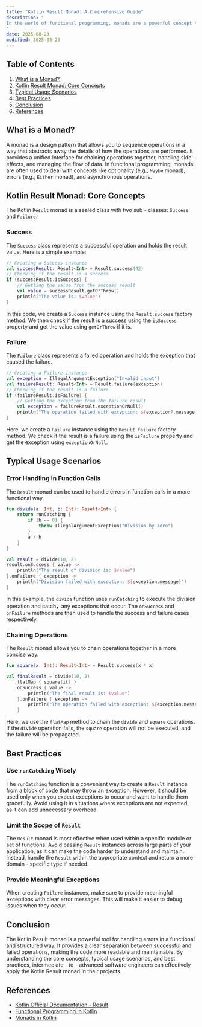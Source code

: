 ```yaml
---
title: "Kotlin Result Monad: A Comprehensive Guide"
description: "
In the world of functional programming, monads are a powerful concept that helps in handling side - effects and managing complex data flows in a more structured and predictable way. The Kotlin Result monad is a type that encapsulates the result of an operation that can either succeed with a value or fail with an exception. It provides a clean and concise way to handle errors in a functional style, which can lead to more robust and maintainable code. This blog post will explore the core concepts, typical usage scenarios, and best practices of the Kotlin Result monad.
"
date: 2025-08-23
modified: 2025-08-23
---
```


## Table of Contents
1. [What is a Monad?](#what-is-a-monad)
2. [Kotlin Result Monad: Core Concepts](#kotlin-result-monad-core-concepts)
3. [Typical Usage Scenarios](#typical-usage-scenarios)
4. [Best Practices](#best-practices)
5. [Conclusion](#conclusion)
6. [References](#references)

## What is a Monad?
A monad is a design pattern that allows you to sequence operations in a way that abstracts away the details of how the operations are performed. It provides a unified interface for chaining operations together, handling side - effects, and managing the flow of data. In functional programming, monads are often used to deal with concepts like optionality (e.g., `Maybe` monad), errors (e.g., `Either` monad), and asynchronous operations.

## Kotlin Result Monad: Core Concepts
The Kotlin `Result` monad is a sealed class with two sub - classes: `Success` and `Failure`.

### Success
The `Success` class represents a successful operation and holds the result value. Here is a simple example:
```kotlin
// Creating a Success instance
val successResult: Result<Int> = Result.success(42)
// Checking if the result is a success
if (successResult.isSuccess) {
    // Getting the value from the success result
    val value = successResult.getOrThrow()
    println("The value is: $value")
}
```
In this code, we create a `Success` instance using the `Result.success` factory method. We then check if the result is a success using the `isSuccess` property and get the value using `getOrThrow` if it is.

### Failure
The `Failure` class represents a failed operation and holds the exception that caused the failure.
```kotlin
// Creating a Failure instance
val exception = IllegalArgumentException("Invalid input")
val failureResult: Result<Int> = Result.failure(exception)
// Checking if the result is a failure
if (failureResult.isFailure) {
    // Getting the exception from the failure result
    val exception = failureResult.exceptionOrNull()
    println("The operation failed with exception: ${exception?.message}")
}
```
Here, we create a `Failure` instance using the `Result.failure` factory method. We check if the result is a failure using the `isFailure` property and get the exception using `exceptionOrNull`.

## Typical Usage Scenarios

### Error Handling in Function Calls
The `Result` monad can be used to handle errors in function calls in a more functional way.
```kotlin
fun divide(a: Int, b: Int): Result<Int> {
    return runCatching {
        if (b == 0) {
            throw IllegalArgumentException("Division by zero")
        }
        a / b
    }
}

val result = divide(10, 2)
result.onSuccess { value ->
    println("The result of division is: $value")
}.onFailure { exception ->
    println("Division failed with exception: ${exception.message}")
}
```
In this example, the `divide` function uses `runCatching` to execute the division operation and catch，any exceptions that occur. The `onSuccess` and `onFailure` methods are then used to handle the success and failure cases respectively.

### Chaining Operations
The `Result` monad allows you to chain operations together in a more concise way.
```kotlin
fun square(x: Int): Result<Int> = Result.success(x * x)

val finalResult = divide(10, 2)
   .flatMap { square(it) }
   .onSuccess { value ->
        println("The final result is: $value")
    }.onFailure { exception ->
        println("The operation failed with exception: ${exception.message}")
    }
```
Here, we use the `flatMap` method to chain the `divide` and `square` operations. If the `divide` operation fails, the `square` operation will not be executed, and the failure will be propagated.

## Best Practices

### Use `runCatching` Wisely
The `runCatching` function is a convenient way to create a `Result` instance from a block of code that may throw an exception. However, it should be used only when you expect exceptions to occur and want to handle them gracefully. Avoid using it in situations where exceptions are not expected, as it can add unnecessary overhead.

### Limit the Scope of `Result`
The `Result` monad is most effective when used within a specific module or set of functions. Avoid passing `Result` instances across large parts of your application, as it can make the code harder to understand and maintain. Instead, handle the `Result` within the appropriate context and return a more domain - specific type if needed.

### Provide Meaningful Exceptions
When creating `Failure` instances, make sure to provide meaningful exceptions with clear error messages. This will make it easier to debug issues when they occur.

## Conclusion
The Kotlin Result monad is a powerful tool for handling errors in a functional and structured way. It provides a clear separation between successful and failed operations, making the code more readable and maintainable. By understanding the core concepts, typical usage scenarios, and best practices, intermediate - to - advanced software engineers can effectively apply the Kotlin Result monad in their projects.

## References
- [Kotlin Official Documentation - Result](https://kotlinlang.org/api/latest/jvm/stdlib/kotlin/-result/)
- [Functional Programming in Kotlin](https://www.manning.com/books/functional-programming-in-kotlin)
- [Monads in Kotlin](https://medium.com/@elye.project/monads-in-kotlin-7350d7f26d3e)